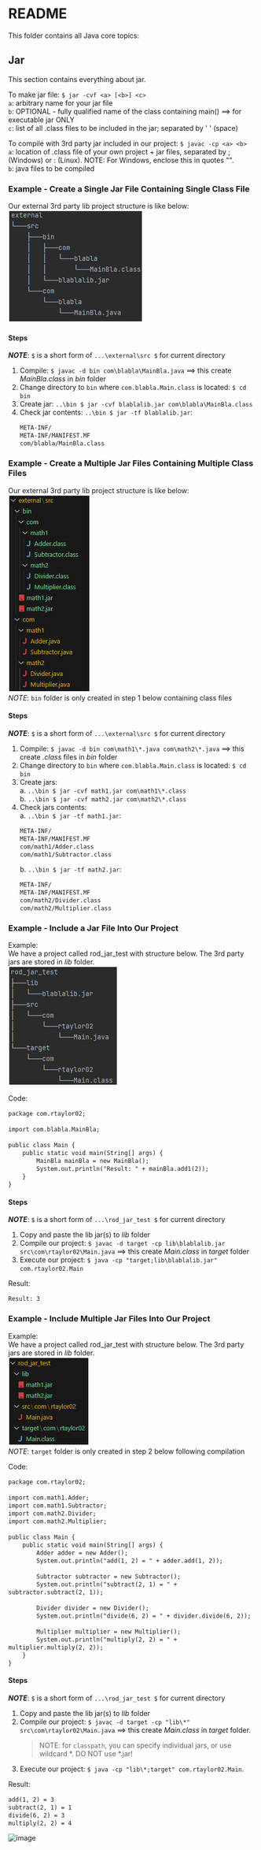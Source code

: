 # README
This folder contains all Java core topics:

## Jar
This section contains everything about jar.


To make jar file: `$ jar -cvf <a> [<b>] <c>`  
`a`: arbitrary name for your jar file  
`b`: OPTIONAL - fully qualified name of the class containing main() ==> for executable jar ONLY  
`c`: list of all .class files to be included in the jar; separated by ' ' (space)

To compile with 3rd party jar included in our project: `$ javac -cp <a> <b>`  
`a`: location of .class file of your own project + jar files, separated by ; (Windows) or : (Linux). NOTE: For Windows, enclose this in quotes "".  
`b`: java files to be compiled

### Example - Create a Single Jar File Containing Single Class File 
Our external 3rd party lib project structure is like below:  
![](img/external_lib.png)  


#### Steps
***NOTE***: `$` is a short form of `...\external\src $` for current directory  
1. Compile: `$ javac -d bin com\blabla\MainBla.java` ==> this create *MainBla.class* in *bin* folder
2. Change directory to `bin` where `com.blabla.Main.class` is located: `$ cd bin`
3. Create jar: `..\bin $ jar -cvf blablalib.jar com\blabla\MainBla.class`
4. Check jar contents: `..\bin $ jar -tf blablalib.jar`:
    ```
    META-INF/
    META-INF/MANIFEST.MF
    com/blabla/MainBla.class
    ```
### Example - Create a Multiple Jar Files Containing Multiple Class Files
Our external 3rd party lib project structure is like below:  
![external_multiple_jars](img/external_multiple_jars.png)  
*NOTE*: `bin` folder is only created in step 1 below containing class files
#### Steps
***NOTE***: `$` is a short form of `...\external\src $` for current directory
1. Compile: `$ javac -d bin com\math1\*.java com\math2\*.java` ==> this create *.class* files in *bin* folder
2. Change directory to `bin` where `com.blabla.Main.class` is located: `$ cd bin`
3. Create jars:  
   a. `..\bin $ jar -cvf math1.jar com\math1\*.class`  
   b. `..\bin $ jar -cvf math2.jar com\math2\*.class`
4. Check jars contents:  
   a. `..\bin $ jar -tf math1.jar`:
   ```
   META-INF/
   META-INF/MANIFEST.MF
   com/math1/Adder.class
   com/math1/Subtractor.class
   ```
   b. `..\bin $ jar -tf math2.jar`:  
   ```
   META-INF/
   META-INF/MANIFEST.MF
   com/math2/Divider.class
   com/math2/Multiplier.class
   ```

### Example - Include a Jar File Into Our Project
Example:  
We have a project called rod_jar_test with structure below. The 3rd party jars are stored in *lib* folder.  
![project_structure.png](img/project_structure.png)

Code: 
```
package com.rtaylor02;

import com.blabla.MainBla;

public class Main {
    public static void main(String[] args) {
        MainBla mainBla = new MainBla();
        System.out.println("Result: " + mainBla.add1(2));
    }
}
```

#### Steps
***NOTE***: `$` is a short form of `...\rod_jar_test $` for current directory
1. Copy and paste the lib jar(s) to *lib* folder
2. Compile our project: `$ javac -d target -cp lib\blablalib.jar src\com\rtaylor02\Main.java` ==> this create *Main.class* in *target* folder
3. Execute our project: `$ java -cp "target;lib\blablalib.jar" com.rtaylor02.Main`

Result:
```
Result: 3
```
### Example - Include Multiple Jar Files Into Our Project
Example:  
We have a project called rod_jar_test with structure below. The 3rd party jars are stored in *lib* folder.  
![project_structure_multiple_jars](img/project_structure_multiple_jars.png)  
*NOTE*: `target` folder is only created in step 2 below following compilation

Code:
```
package com.rtaylor02;

import com.math1.Adder;
import com.math1.Subtractor;
import com.math2.Divider;
import com.math2.Multiplier; 

public class Main {
    public static void main(String[] args) {
        Adder adder = new Adder();
        System.out.println("add(1, 2) = " + adder.add(1, 2));

        Subtractor subtractor = new Subtractor();
        System.out.println("subtract(2, 1) = " + subtractor.subtract(2, 1));

        Divider divider = new Divider();
        System.out.println("divide(6, 2) = " + divider.divide(6, 2));

        Multiplier multiplier = new Multiplier();
        System.out.println("multiply(2, 2) = " + multiplier.multiply(2, 2));
    }
}
```

#### Steps
***NOTE***: `$` is a short form of `...\rod_jar_test $` for current directory
1. Copy and paste the lib jar(s) to *lib* folder
2. Compile our project: `$ javac -d target -cp "lib\*" src\com\rtaylor02\Main.java` ==> this create *Main.class* in *target* folder.
   > NOTE: for `classpath`, you can specify individual jars, or use wildcard *. DO NOT use *.jar!
4. Execute our project: `$ java -cp "lib\*;target" com.rtaylor02.Main`.

Result:
```
add(1, 2) = 3
subtract(2, 1) = 1
divide(6, 2) = 3
multiply(2, 2) = 4
```
![image](https://github.com/user-attachments/assets/1eb3e2be-0090-451c-9cb4-1eb76b983cd7)


